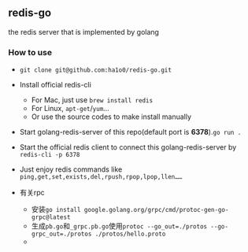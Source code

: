 ## redis-go
the redis server that is implemented by golang

### How to use
+ `git clone git@github.com:ha1o0/redis-go.git`
+ Install official redis-cli
    + For Mac, just use `brew install redis`
    + For Linux, `apt-get`/`yum`...
    + Or use the source codes to make install manually
+ Start golang-redis-server of this repo(default port is **6378**).`go run .`
+ Start the official redis client to connect this golang-redis-server by `redis-cli -p 6378`
+ Just enjoy redis commands like `ping,get,set,exists,del,rpush,rpop,lpop,llen……`

+ 有关rpc
  - 安装`go install google.golang.org/grpc/cmd/protoc-gen-go-grpc@latest`
  - 生成`pb.go`和`_grpc.pb.go`使用`protoc --go_out=./protos --go-grpc_out=./protos ./protos/hello.proto`
  -
